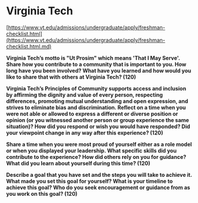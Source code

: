 # Virginia Tech

[https://www.vt.edu/admissions/undergraduate/apply/freshman-checklist.html](https://www.vt.edu/admissions/undergraduate/apply/freshman-checklist.html.md)

**Virginia Tech’s motto is "Ut Prosim" which means 'That I May Serve'. Share how
you contribute to a community that is important to you. How long have you been
involved? What have you learned and how would you like to share that with
others at Virginia Tech? (120)**

**Virginia Tech’s Principles of Community supports access and inclusion by
affirming the dignity and value of every person, respecting differences,
promoting mutual understanding and open expression, and strives to eliminate
bias and discrimination. Reflect on a time when you were not able or allowed to
express a different or diverse position or opinion (or you witnessed another
person or group experience the same situation)? How did you respond or wish you
would have responded? Did your viewpoint change in any way after this
experience? (120)**

**Share a time when you were most proud of yourself either as a role model or
when you displayed your leadership. What specific skills did you contribute to
the experience? How did others rely on you for guidance? What did you learn
about yourself during this time? (120)**

**Describe a goal that you have set and the steps you will take to achieve it.
What made you set this goal for yourself? What is your timeline to achieve this
goal? Who do you seek encouragement or guidance from as you work on this goal?
(120)**

